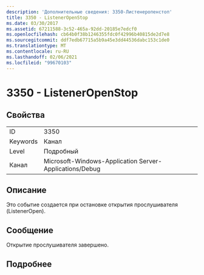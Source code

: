 ```yaml
---
description: 'Дополнительные сведения: 3350-Листенеропенстоп'
title: 3350 - ListenerOpenStop
ms.date: 03/30/2017
ms.assetid: 67211588-3c52-465a-92dd-20185e7edcf0
ms.openlocfilehash: cb64b0f38b1246355fdc0f42996b40815de2d7e8
ms.sourcegitcommit: ddf7edb67715a5b9a45e3dd44536dabc153c1de0
ms.translationtype: MT
ms.contentlocale: ru-RU
ms.lasthandoff: 02/06/2021
ms.locfileid: "99670103"
---
```

# <a name="3350---listeneropenstop"></a>3350 - ListenerOpenStop

## <a name="properties"></a>Свойства  
  
|||  
|-|-|  
|ID|3350|  
|Keywords|Канал|  
|Level|Подробный|  
|Канал|Microsoft-Windows-Application Server-Applications/Debug|  
  
## <a name="description"></a>Описание  

 Это событие создается при остановке открытия прослушивателя (ListenerOpen).  
  
## <a name="message"></a>Сообщение  

 Открытие прослушивателя завершено.  
  
## <a name="details"></a>Подробнее
